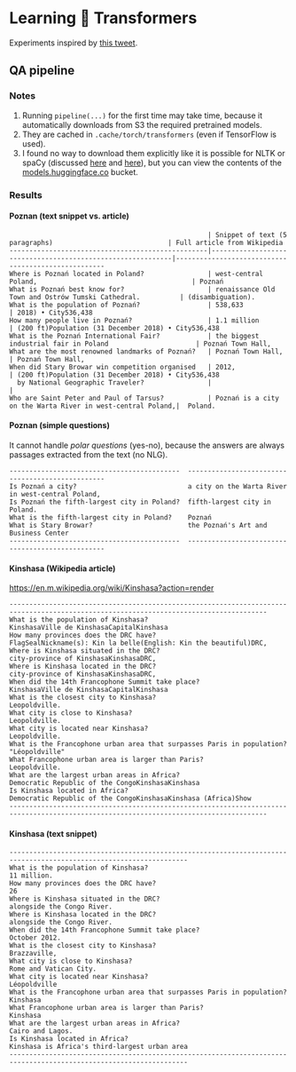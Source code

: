 # Learning 🤗 Transformers

Experiments inspired by [this tweet](https://twitter.com/jmcimula/status/1213623492807135234/photo/1).

## QA pipeline

### Notes

1. Running `pipeline(...)` for the first time may take time, because
   it automatically downloads from S3 the required pretrained models.
2. They are cached in `.cache/torch/transformers` (even if TensorFlow is
   used).
3. I found no way to download them explicitly like it is possible for NLTK
   or spaCy (discussed [here](https://github.com/huggingface/transformers/issues/2323)
   and [here](https://github.com/huggingface/transformers/issues/2157)), but you can
   view the contents of the [models.huggingface.co](https://s3.amazonaws.com/models.huggingface.co/)
   bucket.

### Results

#### Poznan (text snippet vs. article)
                                                      | Snippet of text (5 paragraphs)                             | Full article from Wikipedia 
    --------------------------------------------------|------------------------------------------------------------|----------------------------------------------------
    Where is Poznań located in Poland?                | west-central Poland,                                       | Poznań
    What is Poznań best know for?                     | renaissance Old Town and Ostrów Tumski Cathedral.          | (disambiguation).
    What is the population of Poznań?                 | 538,633                                                    | 2018) • City536,438
    How many people live in Poznań?                   | 1.1 million                                                | (200 ft)Population (31 December 2018) • City536,438
    What is the Poznań International Fair?            | the biggest industrial fair in Poland                      | Poznań Town Hall,
    What are the most renowned landmarks of Poznań?   | Poznań Town Hall,                                          | Poznań Town Hall,
    When did Stary Browar win competition organised   | 2012,                                                      | (200 ft)Population (31 December 2018) • City536,438
      by National Geographic Traveler?                |                                                            |
    Who are Saint Peter and Paul of Tarsus?           | Poznań is a city on the Warta River in west-central Poland,|  Poland.

#### Poznan (simple questions)

It cannot handle _polar questions_ (yes-no), because the answers are always passages extracted from the text (no NLG).

    -------------------------------------------  -------------------------------------------------
    Is Poznań a city?                            a city on the Warta River in west-central Poland,
    Is Poznań the fifth-largest city in Poland?  fifth-largest city in Poland.
    What is the fifth-largest city in Poland?    Poznań
    What is Stary Browar?                        the Poznań's Art and Business Center
    -------------------------------------------  -------------------------------------------------

#### Kinshasa (Wikipedia article)

https://en.m.wikipedia.org/wiki/Kinshasa?action=render

    ----------------------------------------------------------------------  -----------------------------------------------------------------
    What is the population of Kinshasa?                                     KinshasaVille de KinshasaCapitalKinshasa
    How many provinces does the DRC have?                                   FlagSealNickname(s): Kin la belle(English: Kin the beautiful)DRC,
    Where is Kinshasa situated in the DRC?                                  city-province of KinshasaKinshasaDRC,
    Where is Kinshasa located in the DRC?                                   city-province of KinshasaKinshasaDRC,
    When did the 14th Francophone Summit take place?                        KinshasaVille de KinshasaCapitalKinshasa
    What is the closest city to Kinshasa?                                   Leopoldville.
    What city is close to Kinshasa?                                         Leopoldville.
    What city is located near Kinshasa?                                     Leopoldville.
    What is the Francophone urban area that surpasses Paris in population?  "Léopoldville"
    What Francophone urban area is larger than Paris?                       Leopoldville.
    What are the largest urban areas in Africa?                             Democratic Republic of the CongoKinshasaKinshasa
    Is Kinshasa located in Africa?                                          Democratic Republic of the CongoKinshasaKinshasa (Africa)Show
    ----------------------------------------------------------------------  -----------------------------------------------------------------

#### Kinshasa (text snippet)

    ----------------------------------------------------------------------  ---------------------------------------------
    What is the population of Kinshasa?                                     11 million.
    How many provinces does the DRC have?                                   26
    Where is Kinshasa situated in the DRC?                                  alongside the Congo River.
    Where is Kinshasa located in the DRC?                                   alongside the Congo River.
    When did the 14th Francophone Summit take place?                        October 2012.
    What is the closest city to Kinshasa?                                   Brazzaville,
    What city is close to Kinshasa?                                         Rome and Vatican City.
    What city is located near Kinshasa?                                     Léopoldville
    What is the Francophone urban area that surpasses Paris in population?  Kinshasa
    What Francophone urban area is larger than Paris?                       Kinshasa
    What are the largest urban areas in Africa?                             Cairo and Lagos.
    Is Kinshasa located in Africa?                                          Kinshasa is Africa's third-largest urban area
    ----------------------------------------------------------------------  ---------------------------------------------
